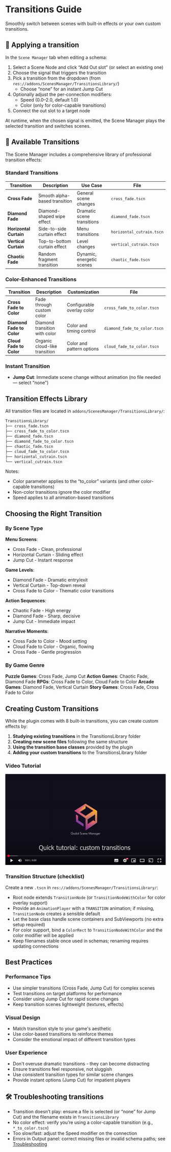 # Transitions Guide

Smoothly switch between scenes with built-in effects or your own custom transitions.

## 🎯 Applying a transition

In the `Scene Manager` tab when editing a schema:
1. Select a Scene Node and click “Add Out slot” (or select an existing one)
2. Choose the signal that triggers the transition
3. Pick a transition from the dropdown (from `res://addons/ScenesManager/TransitionsLibrary/`)
	- Choose “none” for an instant Jump Cut
4. Optionally adjust the per-connection modifiers:
	- Speed (0.0–2.0, default 1.0)
	- Color (only for color-capable transitions)
5. Connect the out slot to a target node

At runtime, when the chosen signal is emitted, the Scene Manager plays the selected transition and switches scenes.

## 🎨 Available Transitions

The Scene Manager includes a comprehensive library of professional transition effects:

### Standard Transitions

| Transition | Description | Use Case | File |
|------------|-------------|----------|------|
| **Cross Fade** | Smooth alpha-based transition | General scene changes | `cross_fade.tscn` |
| **Diamond Fade** | Diamond-shaped wipe effect | Dramatic scene transitions | `diamond_fade.tscn` |
| **Horizontal Curtain** | Side-to-side curtain effect | Menu transitions | `horizontal_cutrain.tscn` |
| **Vertical Curtain** | Top-to-bottom curtain effect | Level changes | `vertical_cutrain.tscn` |
| **Chaotic Fade** | Random fragment transition | Dynamic, energetic scenes | `chaotic_fade.tscn` |

### Color-Enhanced Transitions

| Transition | Description | Customization | File |
|------------|-------------|---------------|------|
| **Cross Fade to Color** | Fade through custom color | Configurable overlay color | `cross_fade_to_color.tscn` |
| **Diamond Fade to Color** | Diamond transition with color | Color and timing control | `diamond_fade_to_color.tscn` |
| **Cloud Fade to Color** | Organic cloud-like transition | Color and pattern options | `cloud_fade_to_color.tscn` |

### Instant Transition

- **Jump Cut**: Immediate scene change without animation (no file needed — select “none”)

## Transition Effects Library

All transition files are located in `addons/ScenesManager/TransitionsLibrary/`:

```
TransitionsLibrary/
├── cross_fade.tscn
├── cross_fade_to_color.tscn
├── diamond_fade.tscn
├── diamond_fade_to_color.tscn
├── chaotic_fade.tscn
├── cloud_fade_to_color.tscn
├── horizontal_cutrain.tscn
└── vertical_cutrain.tscn
```

Notes:
- Color parameter applies to the “to_color” variants (and other color-capable transitions)
- Non-color transitions ignore the color modifier
- Speed applies to all animation-based transitions

## Choosing the Right Transition

### By Scene Type

**Menu Screens**:
- Cross Fade - Clean, professional
- Horizontal Curtain - Sliding effect
- Jump Cut - Instant response

**Game Levels**:
- Diamond Fade - Dramatic entry/exit
- Vertical Curtain - Top-down reveal
- Cross Fade to Color - Thematic color transitions

**Action Sequences**:
- Chaotic Fade - High energy
- Diamond Fade - Sharp, decisive
- Jump Cut - Immediate impact

**Narrative Moments**:
- Cross Fade to Color - Mood setting
- Cloud Fade to Color - Organic, flowing
- Cross Fade - Gentle progression

### By Game Genre

**Puzzle Games**: Cross Fade, Jump Cut
**Action Games**: Chaotic Fade, Diamond Fade
**RPGs**: Cross Fade to Color, Cloud Fade to Color
**Arcade Games**: Diamond Fade, Vertical Curtain
**Story Games**: Cross Fade, Cross Fade to Color

## Creating Custom Transitions

While the plugin comes with 8 built-in transitions, you can create custom effects by:

1. **Studying existing transitions** in the TransitionsLibrary folder
2. **Creating new scene files** following the same structure
3. **Using the transition base classes** provided by the plugin
4. **Adding your custom transitions** to the TransitionsLibrary folder

### Video Tutorial

[![Youtube video, quick tutorial: Custom transitions](imgs/youtube-video-quick-tutorial-custom-transitions.png)](https://studio.youtube.com/video/jBtL-dk0BqU/edit)


### Transition Structure (checklist)

Create a new `.tscn` in `res://addons/ScenesManager/TransitionsLibrary/`:
- Root node extends `TransitionNode` (or `TransitionNodeWithColor` for color overlay support)
- Provide an `AnimationPlayer` with a `TRANSITION` animation; if missing, `TransitionNode` creates a sensible default
- Let the base class handle scene containers and SubViewports (no extra setup required)
- For color support, bind a `ColorRect` to `TransitionNodeWithColor` and the color modifier will be applied
- Keep filenames stable once used in schemas; renaming requires updating connections

## Best Practices

### Performance Tips
- Use simpler transitions (Cross Fade, Jump Cut) for complex scenes
- Test transitions on target platforms for performance
- Consider using Jump Cut for rapid scene changes
- Keep transition scenes lightweight (textures, effects)

### Visual Design
- Match transition style to your game's aesthetic
- Use color-based transitions to reinforce themes
- Consider the emotional impact of different transition types

### User Experience
- Don't overuse dramatic transitions - they can become distracting
- Ensure transitions feel responsive, not sluggish
- Use consistent transition types for similar scene changes
- Provide instant options (Jump Cut) for impatient players

## 🛠️ Troubleshooting transitions

- Transition doesn’t play: ensure a file is selected (or “none” for Jump Cut) and the filename exists in `TransitionsLibrary`
- No color effect: verify you’re using a color-capable transition (e.g., `*_to_color.tscn`)
- Too slow/fast: adjust the Speed modifier on the connection
- Errors in Output panel: correct missing files or invalid schema paths; see [Troubleshooting](troubleshooting.md)